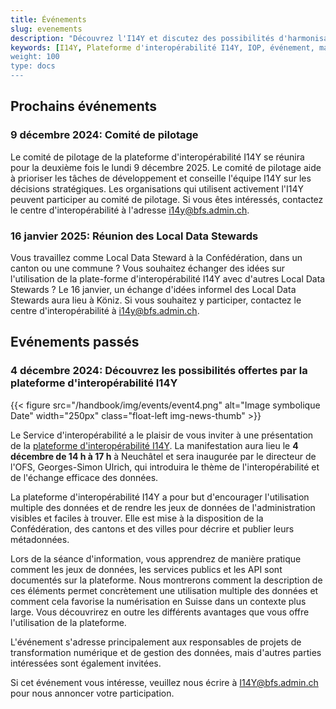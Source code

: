 ```yaml
---
title: Événements
slug: evenements
description: "Découvrez l'I14Y et discutez des possibilités d'harmonisation des données : le service d'interopérabilité organise régulièrement des événements sur la plate-forme et l'harmonisation des données. Nous serions heureux que vous y participiez."
keywords: [I14Y, Plateforme d'interopérabilité I14Y, IOP, événement, manifestation, information, formation, échange]
weight: 100
type: docs
---
```


## Prochains événements

### 9 décembre 2024: Comité de pilotage

Le comité de pilotage de la plateforme d'interopérabilité I14Y se réunira pour la deuxième fois le lundi 9 décembre 2025. Le comité de pilotage aide à prioriser les tâches de développement et conseille l'équipe I14Y sur les décisions stratégiques. Les organisations qui utilisent activement l'I14Y peuvent participer au comité de pilotage. Si vous êtes intéressés, contactez le centre d'interopérabilité à l'adresse [i14y@bfs.admin.ch](mailto:i14y@bfs.admin.ch).

### 16 janvier 2025: Réunion des Local Data Stewards

Vous travaillez comme Local Data Steward à la Confédération, dans un canton ou une commune ? Vous souhaitez échanger des idées sur l'utilisation de la plate-forme d'interopérabilité I14Y avec d'autres Local Data Stewards ? Le 16 janvier, un échange d'idées informel des Local Data Stewards aura lieu à Köniz. Si vous souhaitez y participer, contactez le centre d'interopérabilité à [i14y@bfs.admin.ch](mailto:i14y@bfs.admin.ch). 

## Evénements passés

### 4 décembre 2024: Découvrez les possibilités offertes par la plateforme d'interopérabilité I14Y

{{< figure src="/handbook/img/events/event4.png" alt="Image symbolique Date" width="250px" class="float-left img-news-thumb" >}}

Le Service d'interopérabilité a le plaisir de vous inviter à une présentation de la [plateforme d'interopérabilité I14Y](https://i14y.admin.ch). La manifestation aura lieu le __4 décembre de 14 h à 17 h__ à Neuchâtel et sera inaugurée par le directeur de l'OFS, Georges-Simon Ulrich, qui introduira le thème de l'interopérabilité et de l'échange efficace des données.

La plateforme d'interopérabilité I14Y a pour but d'encourager l'utilisation multiple des données et de rendre les jeux de données de l'administration visibles et faciles à trouver. Elle est mise à la disposition de la Confédération, des cantons et des villes pour décrire et publier leurs métadonnées.

Lors de la séance d'information, vous apprendrez de manière pratique comment les jeux de données, les services publics et les API sont documentés sur la plateforme. Nous montrerons comment la description de ces éléments permet concrètement une utilisation multiple des données et comment cela favorise la numérisation en Suisse dans un contexte plus large. 
Vous découvrirez en outre les différents avantages que vous offre l'utilisation de la plateforme.

L'événement s'adresse principalement aux responsables de projets de transformation numérique et de gestion des données, mais d'autres parties intéressées sont également invitées.

Si cet événement vous intéresse, veuillez nous écrire à [I14Y@bfs.admin.ch](mailto:i14y@bfs.admin.ch) pour nous annoncer votre participation.

